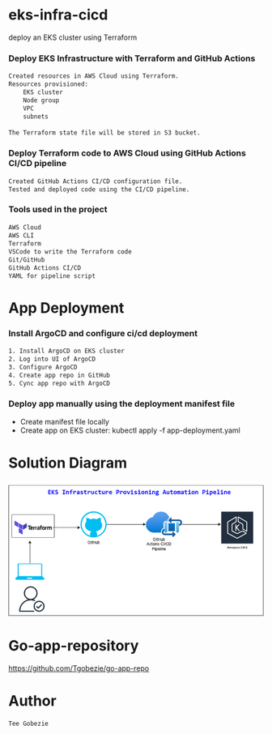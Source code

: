 # eks-infra-cicd

deploy an EKS cluster using Terraform
### Deploy EKS Infrastructure with Terraform and GitHub Actions
```
Created resources in AWS Cloud using Terraform.
Resources provisioned:
    EKS cluster
    Node group 
    VPC
    subnets 

The Terraform state file will be stored in S3 bucket.
```


### Deploy Terraform code to AWS Cloud using GitHub Actions CI/CD pipeline
```
Created GitHub Actions CI/CD configuration file.
Tested and deployed code using the CI/CD pipeline.
```


### Tools used in the project
```
AWS Cloud
AWS CLI
Terraform
VSCode to write the Terraform code
Git/GitHub
GitHub Actions CI/CD
YAML for pipeline script
```


# App Deployment

### Install ArgoCD and configure ci/cd deployment
```
1. Install ArgoCD on EKS cluster
2. Log into UI of ArgoCD
3. Configure ArgoCD
4. Create app repo in GitHub
5. Cync app repo with ArgoCD
```


### Deploy app manually using the deployment manifest file
- Create manifest file locally
- Create app on EKS cluster: kubectl apply -f app-deployment.yaml



# Solution Diagram

<img src="images/eks-infra-cicd.png" width="600">





# Go-app-repository

https://github.com/Tgobezie/go-app-repo





# Author
```
Tee Gobezie
```